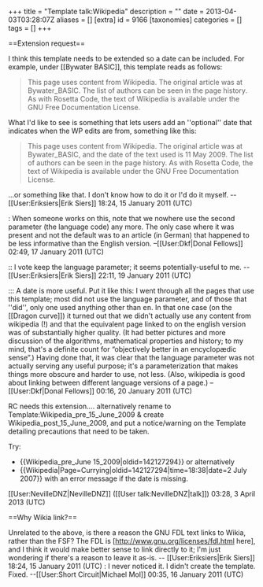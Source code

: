 +++
title = "Template talk:Wikipedia"
description = ""
date = 2013-04-03T03:28:07Z
aliases = []
[extra]
id = 9166
[taxonomies]
categories = []
tags = []
+++

==Extension request==

I think this template needs to be extended so a date can be included. For example, under [[Bywater BASIC]], this template reads as follows:

<blockquote>This page uses content from Wikipedia. The original article was at Bywater_BASIC. The list of authors can be seen in the page history. As with Rosetta Code, the text of Wikipedia is available under the GNU Free Documentation License.</blockquote>

What I'd like to see is something that lets users add an ''optional'' date that indicates when the WP edits are from, something like this:

<blockquote>This page uses content from Wikipedia. The original article was at Bywater_BASIC, and the date of the text used is 11 May 2009. The list of authors can be seen in the page history. As with Rosetta Code, the text of Wikipedia is available under the GNU Free Documentation License.</blockquote>

...or something like that. I don't know how to do it or I'd do it myself. -- [[User:Eriksiers|Erik Siers]] 18:24, 15 January 2011 (UTC)

: When someone works on this, note that we nowhere use the second parameter (the language code) any more. The only case where it was present and not the default was to an article (in German) that happened to be less informative than the English version. –[[User:Dkf|Donal Fellows]] 02:49, 17 January 2011 (UTC)

:: I vote keep the language parameter; it seems potentially-useful to me. -- [[User:Eriksiers|Erik Siers]] 22:11, 19 January 2011 (UTC)

::: A date is more useful. Put it like this: I went through all the pages that use this template; most did not use the language parameter, and of those that ''did'', only one used anything other than <tt>en</tt>. In that one case (on the [[Dragon curve]]) it turned out that we didn't actually use any content from wikipedia (!) and that the equivalent page linked to on the english version was of substantially higher quality. (It had better pictures and more discussion of the algorithms, mathematical properties and history; to my mind, that's a definite count for “objectively better in an encyclopædic sense”.) Having done that, it was clear that the language parameter was not actually serving any useful purpose; it's a parameterization that makes things more obscure and harder to use, not less. (Also, wikipedia is good about linking between different language versions of a page.) –[[User:Dkf|Donal Fellows]] 00:16, 20 January 2011 (UTC)

RC needs this extension.... alternatively rename to Template:Wikipedia_pre_15_June_2009 & create Wikipedia_post_15_June_2009, and put a notice/warning on the Template detailing precautions that need to be taken.

Try:
* <nowiki>{{Wikipedia_pre_June 15_2009|oldid=142127294}}</nowiki> or alternatively
* <nowiki>{{Wikipedia|Page=Currying|oldid=142127294|time=18:38|date=2 July 2007}}</nowiki> with an error message if the date is missing.

[[User:NevilleDNZ|NevilleDNZ]] ([[User talk:NevilleDNZ|talk]]) 03:28, 3 April 2013 (UTC)

==Why Wikia link?==

Unrelated to the above, is there a reason the GNU FDL text links to Wikia, rather than the FSF? The FDL is [http://www.gnu.org/licenses/fdl.html here], and I think it would make better sense to link directly to it; I'm just wondering if there's a reason to leave it as-is. -- [[User:Eriksiers|Erik Siers]] 18:24, 15 January 2011 (UTC)
: I never noticed it. I didn't create the template. Fixed. --[[User:Short Circuit|Michael Mol]] 00:35, 16 January 2011 (UTC)
